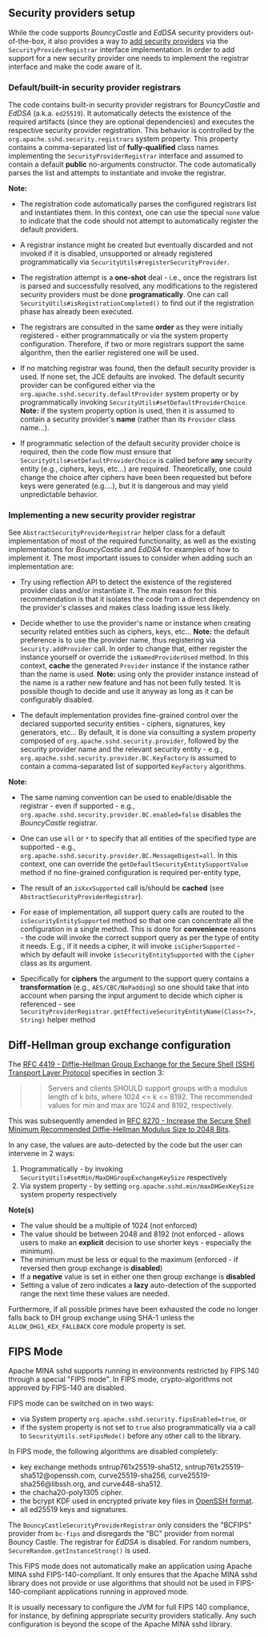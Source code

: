 ## Security providers setup

While the code supports _BouncyCastle_ and _EdDSA_ security providers out-of-the-box,
it also provides a way to [add security providers](https://issues.apache.org/jira/browse/SSHD-713) via the `SecurityProviderRegistrar`
interface implementation. In order to add support for a new security provider one needs to implement the registrar interface and make
the code aware of it.

### Default/built-in security provider registrars

The code contains built-in security provider registrars for _BouncyCastle_ and _EdDSA_ (a.k.a. `ed25519`). It automatically detects
the existence of the required artifacts (since they are optional dependencies) and executes the respective security provider registration.
This behavior is controlled by the `org.apache.sshd.security.registrars` system property. This property contains a comma-separated list
of **fully-qualified** class names implementing the `SecurityProviderRegistrar` interface and assumed to contain a default **public**
no-arguments constructor. The code automatically parses the list and attempts to instantiate and invoke the registrar.

**Note:**

- The registration code automatically parses the configured registrars list and instantiates them. In this context, one can use the
special `none` value to indicate that the code should not attempt to automatically register the default providers.

- A registrar instance might be created but eventually discarded and not invoked if it is disabled, unsupported or already registered
programmatically via `SecurityUtils#registerSecurityProvider`.

- The registration attempt is a **one-shot** deal - i.e., once the registrars list is parsed and successfully resolved, any modifications
to the registered security providers must be done **programatically**. One can call `SecurityUtils#isRegistrationCompleted()` to find out
if the registration phase has already been executed.

- The registrars are consulted in the same **order** as they were initially registered - either programmatically or via the system property
configuration. Therefore, if two or more registrars support the same algorithm, then the earlier registered one will be used.

- If no matching registrar was found, then the default security provider is used. If none set, the JCE defaults are invoked. The default
security provider can be configured either via the `org.apache.sshd.security.defaultProvider` system property or by programmatically
invoking `SecurityUtils#setDefaultProviderChoice`. **Note:** if the system property option is used, then it is assumed to contain a security
provider's **name** (rather than its `Provider` class name...).

- If programmatic selection of the default security provider choice is required, then the code flow must ensure that
`SecurityUtils#setDefaultProviderChoice` is called before **any** security entity (e.g., ciphers, keys, etc...) are
required. Theoretically, one could change the choice after ciphers have been been requested but before keys were generated
(e.g....), but it is dangerous and may yield unpredictable behavior.

### Implementing a new security provider registrar

See `AbstractSecurityProviderRegistrar` helper class for a default implementation of most of the required functionality, as
well as the existing implementations for _BouncyCastle_ and _EdDSA_ for examples of how to implement it. The most important
issues to consider when adding such an implementation are:

* Try using reflection API to detect the existence of the registered provider class and/or instantiate it. The main reason
for this recommendation is that it isolates the code from a direct dependency on the provider's classes and makes class loading
issue less likely.


* Decide whether to use the provider's name or instance when creating security related entities such as ciphers, keys, etc...
**Note:** the default preference is to use the provider name, thus registering via `Security.addProvider` call. In order to
change that, either register the instance yourself or override the `isNamedProviderUsed` method. In this context, **cache**
the generated `Provider` instance if the instance rather than the name is used. **Note:** using only the provider instance
instead of the name is a rather new feature and has not been fully tested. It is possible though to decide and use it anyway
as long as it can be configurably disabled.


* The default implementation provides fine-grained control over the declared supported security entities - ciphers, signatures,
key generators, etc... By default, it is done via consulting a system property composed of `org.apache.sshd.security.provider`,
followed by the security provider name and the relevant security entity - e.g., `org.apache.sshd.security.provider.BC.KeyFactory`
is assumed to contain a comma-separated list of supported `KeyFactory` algorithms.

**Note:**

* The same naming convention can be used to enable/disable the registrar - even if supported - e.g.,
`org.apache.sshd.security.provider.BC.enabled=false` disables the _BouncyCastle_ registrar.

* One can use `all` or `*` to specify that all entities of the specified type are supported - e.g.,
`org.apache.sshd.security.provider.BC.MessageDigest=all`. In this context, one can override the
`getDefaultSecurityEntitySupportValue` method if no fine-grained configuration is required per-entity type,

* The result of an `isXxxSupported` call is/should be **cached** (see `AbstractSecurityProviderRegistrar`).

* For ease of implementation, all support query calls are routed to the `isSecurityEntitySupported` method
so that one can concentrate all the configuration in a single method. This is done for **convenience**
reasons - the code will invoke the correct support query as per the type of entity it needs. E.g., if it
needs a cipher, it will invoke `isCipherSupported` - which by default will invoke `isSecurityEntitySupported`
with the `Cipher` class as its argument.

* Specifically for **ciphers** the argument to the support query contains a **transformation** (e.g., `AES/CBC/NoPadding`)
so one should take that into account when parsing the input argument to decide which cipher is referenced - see
`SecurityProviderRegistrar.getEffectiveSecurityEntityName(Class<?>, String)` helper method

## Diff-Hellman group exchange configuration

The [RFC 4419 - Diffie-Hellman Group Exchange for the Secure Shell (SSH) Transport Layer Protocol](https://tools.ietf.org/html/rfc4419)
specifies in section 3:

>> Servers and clients SHOULD support groups with a modulus length of k bits, where 1024 <= k <= 8192.
>> The recommended values for min and max are 1024 and 8192, respectively.

This was subsequently amended in [RFC 8270 - Increase the Secure Shell Minimum Recommended Diffie-Hellman Modulus Size to 2048 Bits](https://tools.ietf.org/html/rfc8270).

In any case, the values are auto-detected by the code but the user can intervene in 2 ways:

1. Programmatically - by invoking `SecurityUtils#setMin/MaxDHGroupExchangeKeySize` respectively
2. Via system property - by setting `org.apache.sshd.min/maxDHGexKeySize` system property respectively

**Note(s)**

* The value should be a multiple of 1024 (not enforced)
* The value should be between 2048 and 8192 (not enforced - allows users to make an **explicit** decision to use shorter keys - especially the minimum).
* The minimum must be less or equal to the maximum (enforced - if reversed then group exchange is **disabled**)
* If a **negative** value is set in either one then group exchange is **disabled**
* Setting a value of zero indicates a **lazy** auto-detection of the supported range the next time these values are needed.

Furthermore, if all possible primes have been exhausted the code no longer falls back to DH group exchange using SHA-1 unless the `ALLOW_DHG1_KEX_FALLBACK` core module property is set.

## FIPS Mode

Apache MINA sshd supports running in environments restricted by FIPS 140 through a special "FIPS mode".
In FIPS mode, crypto-algorithms not approved by FIPS-140 are disabled.

FIPS mode can be switched on in two ways:
* via System property `org.apache.sshd.security.fipsEnabled=true`, or
* if the system property is not set to `true` also programmatically via a call to `SecurityUtils.setFipsMode()` before any other call to the library.

In FIPS mode, the following algorithms are disabled completely:
* key exchange methods sntrup761x25519-sha512, sntrup761x25519-sha512<!-- -->@openssh.com, curve25519-sha256, curve25519-sha256<!-- -->@libssh.org, and curve448-sha512.
* the chacha20-poly1305 cipher.
* the bcrypt KDF used in encrypted private key files in [OpenSSH format](https://github.com/openssh/openssh-portable/blob/master/PROTOCOL.key).
* all ed25519 keys and signatures.

The `BouncyCastleSecurityProviderRegistrar` only considers the "BCFIPS" provider from `bc-fips`
and disregards the "BC" provider from normal Bouncy Castle. The registrar for _EdDSA_ is disabled.
For random numbers, `SecureRandom.getInstanceStrong()` is used.

This FIPS mode does not automatically make an application using Apache MINA sshd FIPS-140-compliant.
It only ensures that the Apache MINA sshd library does not provide or use algorithms that should not
be used in FIPS-140-compliant applications running in approved mode.

It is usually necessary to configure the JVM for full FIPS 140 compliance, for instance, by defining
appropriate security providers statically. Any such configuration is beyond the scope of the Apache MINA
sshd library.
